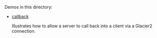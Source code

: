 Demos in this directory:

- [callback](./callback)

  Illustrates how to allow a server to call back into a client via a
  Glacier2 connection.
